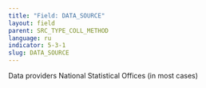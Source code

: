 ```yaml
---
title: "Field: DATA_SOURCE"
layout: field
parent: SRC_TYPE_COLL_METHOD
language: ru
indicator: 5-3-1
slug: DATA_SOURCE
---
```

Data providers
National Statistical Offices (in most cases)